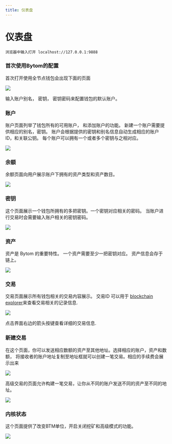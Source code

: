 ```yaml
---
title: 仪表盘
---
```



# 仪表盘


```no-highlight
浏览器中输入打开 localhost://127.0.0.1:9888
```

### 首次使用Bytom的配置

首次打开使用全节点钱包会出现下面的页面

![](https://cdn.8btc.com/wp-content/uploads/2019/08/201908260257419047.png)

输入账户别名， 密钥， 密钥密码来配置钱包的默认账户。

### 账户

账户页面列举了钱包所有的可用账户， 和添加账户的功能。 新建一个账户需要提供相应的别名，密钥。 账户会根据提供的密钥和别名信息自动生成相应的账户ID，和关联公钥。 每个账户可以拥有一个或者多个密钥与之相对应。

![](https://cdn.8btc.com/wp-content/uploads/2019/08/201908260301174451.png)

### 余额

余额页面向用户展示账户下拥有的资产类型和资产数目。

![](https://cdn.8btc.com/wp-content/uploads/2019/08/201908260301393174.png)

### 密钥

这个页面展示一个钱包所拥有的多把密钥。一个密钥对应相关的密码。 当账户进行交易时会需要输入账户相关的密钥密码。

![](https://cdn.8btc.com/wp-content/uploads/2019/08/201908260304065504.png)

### 资产

资产是 Bytom 的重要特性。 一个资产需要至少一把密钥对应。 资产信息会存于链上。

![](https://cdn.8btc.com/wp-content/uploads/2019/08/201908260304283184.png)

### 交易

交易页面展示所有钱包相关的交易内容展示。 交易ID 可以用于 [blockchain explorer](https://blockmeta.com/)来查看交易相关的记录信息.

![](https://cdn.8btc.com/wp-content/uploads/2019/08/201908260304514768.png)

点击界面右边的箭头按键查看详细的交易信息.

### 新建交易

在这个页面，你可以发送相应数额的资产至其他地址。选择相应的账户，资产和数额， 将接收者的账户地址复制至地址框就可以创建一笔交易。相应的手续费会展示出来

![](https://cdn.8btc.com/wp-content/uploads/2019/08/201908260305193666.png)

高级交易的页面允许构建一笔交易，让你从不同的账户发送不同的资产至不同的地址。

![](https://cdn.8btc.com/wp-content/uploads/2019/08/201908260305359065.png)

### 内核状态

这个页面提供了改变BTM单位，开启关闭挖矿和高级模式的功能。

![](https://cdn.8btc.com/wp-content/uploads/2019/08/201908260305523480.png)


